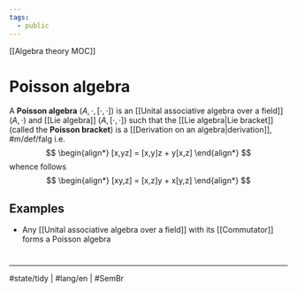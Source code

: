 ```yaml
---
tags:
  - public
---
```

[[Algebra theory MOC]]
# Poisson algebra

A **Poisson algebra** $(A, \cdot, [\cdot,\cdot])$ is an [[Unital associative algebra over a field]] $(A, \cdot)$ and [[Lie algebra]] $(A, [\cdot,\cdot])$ such that the [[Lie algebra|Lie bracket]] (called the **Poisson bracket**) is a [[Derivation on an algebra|derivation]], #m/def/falg  i.e.
$$
\begin{align*}
[x,yz] = [x,y]z + y[x,z]
\end{align*}
$$
whence follows
$$
\begin{align*}
[xy,z] =  [x,z]y + x[y,z]
\end{align*}
$$


## Examples

- Any [[Unital associative algebra over a field]] with its [[Commutator]] forms a Poisson algebra

#
---
#state/tidy | #lang/en | #SemBr
